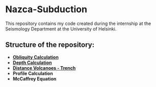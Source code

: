 # Nazca-Subduction

This repository contains my code created during the internship at the Seismology Department at the University of Helsinki.


## Structure of the repository:
* [**Obliquity Calculation**](https://github.com/Brenchri/Nazca-Subduction/blob/master/Obliquity_Calculation.ipynb)
* [**Depth Calculation**](https://github.com/Brenchri/Nazca-Subduction/blob/master/Depth_Calculation.ipynb)
* [**Distance Volcanoes - Trench**](https://github.com/Brenchri/Nazca-Subduction/blob/master/Distance_Calculation.ipynb)
* **Profile Calculation**
* **McCaffrey Equation**

